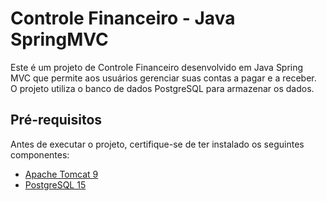 # Controle Financeiro - Java SpringMVC

Este é um projeto de Controle Financeiro desenvolvido em Java Spring MVC que permite aos usuários gerenciar suas contas a pagar e a receber. O projeto utiliza o banco de dados PostgreSQL para armazenar os dados.

## Pré-requisitos

Antes de executar o projeto, certifique-se de ter instalado os seguintes componentes:

- [Apache Tomcat 9](http://tomcat.apache.org/download-90.cgi)
- [PostgreSQL 15](https://www.postgresql.org/download/)



